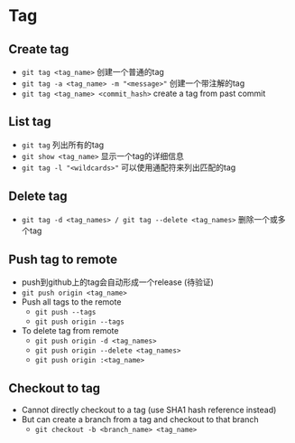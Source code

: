 # Tag

## Create tag
* `git tag <tag_name>` 创建一个普通的tag
* `git tag -a <tag_name> -m "<message>"` 创建一个带注解的tag
* `git tag <tag_name> <commit_hash>` create a tag from past commit

## List tag
* `git tag` 列出所有的tag
* `git show <tag_name>` 显示一个tag的详细信息
* `git tag -l "<wildcards>"` 可以使用通配符来列出匹配的tag

## Delete tag
* `git tag -d <tag_names> / git tag --delete <tag_names>` 删除一个或多个tag

## Push tag to remote
* push到github上的tag会自动形成一个release (待验证)
* `git push origin <tag_name>`
* Push all tags to the remote
    - `git push --tags`
    - `git push origin --tags`
* To delete tag from remote
    - `git push origin -d <tag_names>`
    - `git push origin --delete <tag_names>`
    - `git push origin :<tag_name>`

## Checkout to tag
* Cannot directly checkout to a tag (use SHA1 hash reference instead)
* But can create a branch from a tag and checkout to that branch
    * `git checkout -b <branch_name> <tag_name>`
